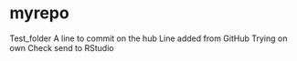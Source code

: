 # myrepo
Test_folder
A line to commit on the hub
Line added from GitHub
Trying on own
Check send to RStudio
